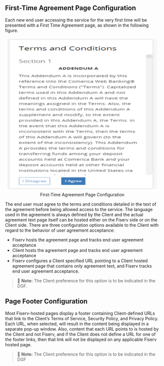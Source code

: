 ## First-Time Agreement Page Configuration

Each new end user accessing the service for the very first time will be presented with a First Time Agreement page, as shown in the following figure.

<center>

<img src="../../assets/images/First_Time_Aggreement.png" width="500" height="500"> <br/>
First-Time Agreement Page Configuration

</center>

The end user must agree to the terms and conditions detailed in the text of the agreement before being allowed access to the service. The language used in the agreement is always defined by the Client and the actual agreement text page itself can be hosted either on the Fiserv side or on the Client side. 
There are three configuration options available to the Client with regard to the behavior of user agreement acceptance:

<div class="card-body">
<ul>
<li>Fiserv hosts the agreement page and tracks end user agreement acceptance</li>
<li>Client hosts the agreement page and tracks end user agreement acceptance </li>
<li>Fiserv configures a Client specified URL pointing to a Client hosted agreement page that contains only agreement text, and Fiserv tracks end user agreement acceptance.</li>
</ul>
</div>

<!-- theme: info -->

> :memo: **Note:** The Client preference for this option is to be indicated in the DGF.


## Page Footer Configuration

Most Fiserv-hosted pages display a footer containing Client-defined URLs that link to the Client’s Terms of Service, Security Policy, and Privacy Policy. Each URL, when selected, will result in the content being displayed in a separate pop-up window. 
Also, content that each URL points to is hosted by the Client and not Fiserv, and if the Client does not define a URL for one of the footer links, then that link will not be displayed on any applicable Fiserv hosted page.

<!-- theme: info -->

> :memo: **Note:** The Client preference for this option is to be indicated in the DGF
